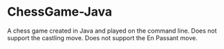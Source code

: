 # ChessGame-Java
A chess game created in Java and played on the command line. 
Does not support the castling move.
Does not support the En Passant move.
